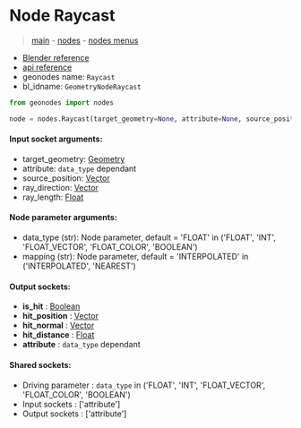 # Node Raycast

> [main](../structure.md) - [nodes](nodes.md) - [nodes menus](nodes_menus.md)

- [Blender reference](https://docs.blender.org/manual/en/latest/modeling/geometry_nodes/geometry/raycast.html)
- [api reference](https://docs.blender.org/api/current/bpy.types.GeometryNodeRaycast.html)
- geonodes name: `Raycast`
- bl_idname: `GeometryNodeRaycast`

```python
from geonodes import nodes

node = nodes.Raycast(target_geometry=None, attribute=None, source_position=None, ray_direction=None, ray_length=None, data_type='FLOAT', mapping='INTERPOLATED')
```

#### Input socket arguments:

- target_geometry: [Geometry](Geometry.md)
- attribute: `data_type` dependant
- source_position: [Vector](Vector.md)
- ray_direction: [Vector](Vector.md)
- ray_length: [Float](Float.md)

#### Node parameter arguments:

- data_type (str): Node parameter, default = 'FLOAT' in ('FLOAT', 'INT', 'FLOAT_VECTOR', 'FLOAT_COLOR', 'BOOLEAN')
- mapping (str): Node parameter, default = 'INTERPOLATED' in ('INTERPOLATED', 'NEAREST')

#### Output sockets:

- **is_hit** : [Boolean](Boolean)
- **hit_position** : [Vector](Vector)
- **hit_normal** : [Vector](Vector)
- **hit_distance** : [Float](Float)
- **attribute** : ``data_type`` dependant

#### Shared sockets:

- Driving parameter : ``data_type`` in ('FLOAT', 'INT', 'FLOAT_VECTOR', 'FLOAT_COLOR', 'BOOLEAN')
- Input sockets  : ['attribute']
- Output sockets : ['attribute']
